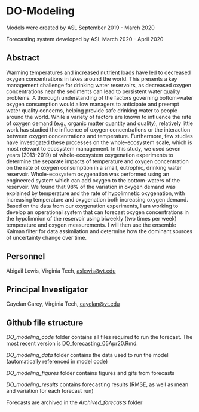 # DO-Modeling

Models were created by ASL September 2019 - March 2020

Forecasting system developed by ASL March 2020 - April 2020

## Abstract

Warming temperatures and increased nutrient loads have led to decreased oxygen concentrations in lakes around the world. This presents a key management challenge for drinking water reservoirs, as decreased oxygen concentrations near the sediments can lead to persistent water quality problems. A thorough understanding of the factors governing bottom-water oxygen consumption would allow managers to anticipate and preempt water quality concerns, helping provide safe drinking water to people around the world. While a variety of factors are known to influence the rate of oxygen demand (e.g., organic matter quantity and quality), relatively little work has studied the influence of oxygen concentrations or the interaction between oxygen concentrations and temperature. Furthermore, few studies have investigated these processes on the whole-ecosystem scale, which is most relevant to ecosystem management. In this study, we used seven years (2013-2019) of whole-ecosystem oxygenation experiments to determine the separate impacts of temperature and oxygen concentration on the rate of oxygen consumption in a small, eutrophic, drinking water reservoir. Whole-ecosystem oxygenation was performed using an engineered system which can add oxygen to the bottom-waters of the reservoir. We found that 98% of the variation in oxygen demand was explained by temperature and the rate of hypolimnetic oxygenation, with increasing temperature and oxygenation both increasing oxygen demand. Based on the data from our oxygenation experiments, I am working to develop an operational system that can forecast oxygen concentrations in the hypolimnion of the reservoir using biweekly (two times per week) temperature and oxygen measurements. I will then use the ensemble Kalman filter for data assimilation and determine how the dominant sources of uncertainty change over time.

## Personnel

Abigail Lewis, Virginia Tech, aslewis@vt.edu

## Principal Investigator

Cayelan Carey, Virginia Tech, cayelan@vt.edu

## Github file structure

*DO_modeling_code* folder contains all files required to run the forecast. The most recent version is DO_forecasting_05Apr20.Rmd. 

*DO_modeling_data* folder contains the data used to run the model (automatically referenced in model code)

*DO_modeling_figures* folder contains figures and gifs from forecasts

*DO_modeling_results* contains forecasting results (RMSE, as well as mean and variation for each forecast run)

Forecasts are archived in the *Archived_forecasts* folder
